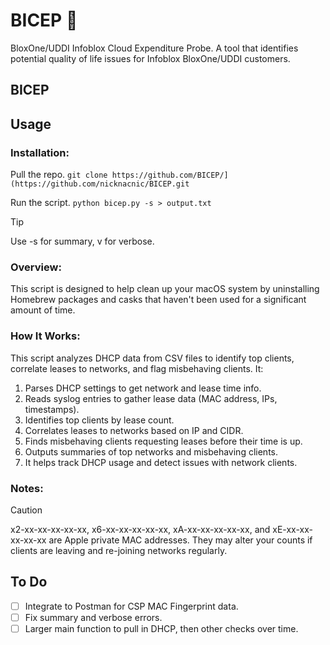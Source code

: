 # BICEP 💪
BloxOne/UDDI Infoblox Cloud Expenditure Probe. A tool that identifies potential quality of life issues for Infoblox BloxOne/UDDI customers.
## BICEP


## Usage

### Installation:
Pull the repo.
```git clone https://github.com/BICEP/](https://github.com/nicknacnic/BICEP.git```

Run the script.
```python bicep.py -s > output.txt```

> [!TIP]
> Use -s for summary, v for verbose.

### Overview:
This script is designed to help clean up your macOS system by uninstalling Homebrew packages and casks that haven't been used for a significant amount of time.

### How It Works:
This script analyzes DHCP data from CSV files to identify top clients, correlate leases to networks, and flag misbehaving clients. It:

1. Parses DHCP settings to get network and lease time info.
2. Reads syslog entries to gather lease data (MAC address, IPs, timestamps).
3. Identifies top clients by lease count.
4. Correlates leases to networks based on IP and CIDR.
5. Finds misbehaving clients requesting leases before their time is up.
6. Outputs summaries of top networks and misbehaving clients.
7. It helps track DHCP usage and detect issues with network clients.

### Notes:
> [!CAUTION]
> x2-xx-xx-xx-xx-xx, x6-xx-xx-xx-xx-xx, xA-xx-xx-xx-xx-xx, and xE-xx-xx-xx-xx-xx are Apple private MAC addresses. They may alter your counts if clients are leaving and re-joining networks regularly.

## To Do
- [ ] Integrate to Postman for CSP MAC Fingerprint data.
- [ ] Fix summary and verbose errors.
- [ ] Larger main function to pull in DHCP, then other checks over time. 
